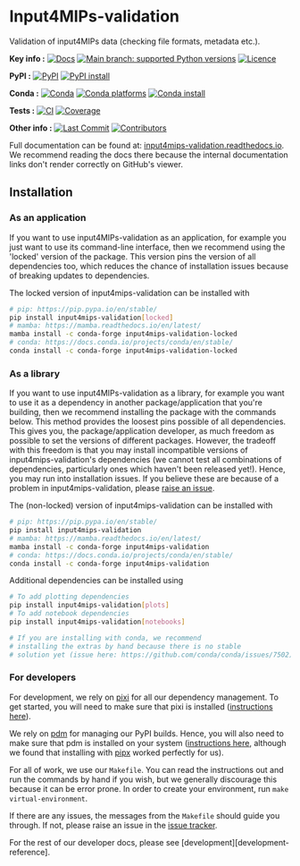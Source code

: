 # Input4MIPs-validation

Validation of input4MIPs data (checking file formats, metadata etc.).

**Key info :**
[![Docs](https://readthedocs.org/projects/input4mips-validation/badge/?version=latest)](https://input4mips-validation.readthedocs.io)
[![Main branch: supported Python versions](https://img.shields.io/python/required-version-toml?tomlFilePath=https%3A%2F%2Fraw.githubusercontent.com%2Fclimate-resource%2Finput4mips_validation%2Fmain%2Fpyproject.toml)](https://github.com/climate-resource/input4mips_validation/blob/main/pyproject.toml)
[![Licence](https://img.shields.io/pypi/l/input4mips-validation?label=licence)](https://github.com/climate-resource/input4mips_validation/blob/main/LICENCE)

**PyPI :**
[![PyPI](https://img.shields.io/pypi/v/input4mips-validation.svg)](https://pypi.org/project/input4mips-validation/)
[![PyPI install](https://github.com/climate-resource/input4mips_validation/actions/workflows/install-pypi.yaml/badge.svg?branch=main)](https://github.com/climate-resource/input4mips_validation/actions/workflows/install-pypi.yaml)

**Conda :**
[![Conda](https://img.shields.io/conda/vn/conda-forge/input4mips-validation.svg)](https://anaconda.org/conda-forge/input4mips-validation)
[![Conda platforms](https://img.shields.io/conda/pn/conda-forge/input4mips-validation.svg)](https://anaconda.org/conda-forge/input4mips-validation)
[![Conda install](https://github.com/climate-resource/input4mips_validation/actions/workflows/install-conda.yaml/badge.svg?branch=main)](https://github.com/climate-resource/input4mips_validation/actions/workflows/install-conda.yaml)

**Tests :**
[![CI](https://github.com/climate-resource/input4mips_validation/actions/workflows/ci.yaml/badge.svg?branch=main)](https://github.com/climate-resource/input4mips_validation/actions/workflows/ci.yaml)
[![Coverage](https://codecov.io/gh/climate-resource/input4mips_validation/branch/main/graph/badge.svg)](https://codecov.io/gh/climate-resource/input4mips_validation)

**Other info :**
[![Last Commit](https://img.shields.io/github/last-commit/climate-resource/input4mips_validation.svg)](https://github.com/climate-resource/input4mips_validation/commits/main)
[![Contributors](https://img.shields.io/github/contributors/climate-resource/input4mips_validation.svg)](https://github.com/climate-resource/input4mips_validation/graphs/contributors)


Full documentation can be found at:
[input4mips-validation.readthedocs.io](https://input4mips-validation.readthedocs.io/en/latest/).
We recommend reading the docs there because the internal documentation links
don't render correctly on GitHub's viewer.

## Installation

### As an application

If you want to use input4MIPs-validation as an application,
for example you just want to use its command-line interface,
then we recommend using the 'locked' version of the package.
This version pins the version of all dependencies too,
which reduces the chance of installation issues
because of breaking updates to dependencies.

The locked version of input4mips-validation can be installed with

```sh
# pip: https://pip.pypa.io/en/stable/
pip install input4mips-validation[locked]
# mamba: https://mamba.readthedocs.io/en/latest/
mamba install -c conda-forge input4mips-validation-locked
# conda: https://docs.conda.io/projects/conda/en/stable/
conda install -c conda-forge input4mips-validation-locked
```

### As a library

If you want to use input4MIPs-validation as a library,
for example you want to use it
as a dependency in another package/application that you're building,
then we recommend installing the package with the commands below.
This method provides the loosest pins possible of all dependencies.
This gives you, the package/application developer,
as much freedom as possible to set the versions of different packages.
However, the tradeoff with this freedom is that you may install
incompatible versions of input4mips-validation's dependencies
(we cannot test all combinations of dependencies,
particularly ones which haven't been released yet!).
Hence, you may run into installation issues.
If you believe these are because of a problem in input4mips-validation,
please [raise an issue](https://github.com/climate-resource/input4mips_validation/issues/new/choose).

The (non-locked) version of input4mips-validation can be installed with

```sh
# pip: https://pip.pypa.io/en/stable/
pip install input4mips-validation
# mamba: https://mamba.readthedocs.io/en/latest/
mamba install -c conda-forge input4mips-validation
# conda: https://docs.conda.io/projects/conda/en/stable/
conda install -c conda-forge input4mips-validation
```

Additional dependencies can be installed using

```sh
# To add plotting dependencies
pip install input4mips-validation[plots]
# To add notebook dependencies
pip install input4mips-validation[notebooks]

# If you are installing with conda, we recommend
# installing the extras by hand because there is no stable
# solution yet (issue here: https://github.com/conda/conda/issues/7502)
```

### For developers

For development, we rely on [pixi](https://pixi.sh/latest/)
for all our dependency management.
To get started, you will need to make sure that pixi is installed
([instructions here](https://pixi.sh/latest/#installation)).

We rely on [pdm](https://pdm-project.org/en/latest/) for managing our PyPI builds.
Hence, you will also need to make sure that pdm is installed on your system
([instructions here](https://pdm-project.org/en/latest/#installation),
although we found that installing with [pipx](https://pipx.pypa.io/stable/installation/)
worked perfectly for us).

For all of work, we use our `Makefile`.
You can read the instructions out and run the commands by hand if you wish,
but we generally discourage this because it can be error prone.
In order to create your environment, run `make virtual-environment`.

If there are any issues, the messages from the `Makefile` should guide you
through. If not, please raise an issue in the
[issue tracker](https://github.com/climate-resource/input4mips_validation/issues).

For the rest of our developer docs, please see [development][development-reference].
